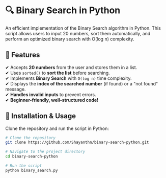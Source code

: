 # 🔍 Binary Search in Python
An efficient implementation of the Binary Search algorithm in Python. This script allows users to input 20 numbers, sort them automatically, and perform an optimized binary search with O(log n) complexity.

## 🚀 Features
✔ Accepts **20 numbers** from the user and stores them in a list.  
✔ Uses `sorted()` to **sort the list** before searching.  
✔ Implements **Binary Search** with `O(log n)` time complexity.  
✔ Displays the **index of the searched number** (if found) or a "not found" message.  
✔ **Handles invalid inputs** to prevent errors.  
✔ **Beginner-friendly, well-structured code!**  

## 🔧 Installation & Usage
Clone the repository and run the script in Python:
```bash
# Clone the repository
git clone https://github.com/Shayanthn/binary-search-python.git

# Navigate to the project directory
cd binary-search-python

# Run the script
python binary_search.py


